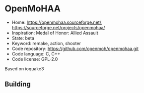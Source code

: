 # OpenMoHAA

- Home: https://openmohaa.sourceforge.net/, https://sourceforge.net/projects/openmohaa/
- Inspiration: Medal of Honor: Allied Assault
- State: beta
- Keyword: remake, action, shooter
- Code repository: https://github.com/openmoh/openmohaa.git
- Code language: C, C++
- Code license: GPL-2.0

Based on ioquake3

## Building

